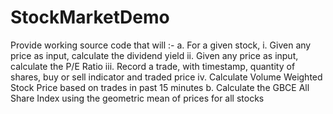 # StockMarketDemo
Provide working source code that will :-
a. For a given stock,
  i. Given any price as input, calculate the dividend yield
  ii. Given any price as input, calculate the P/E Ratio
  iii. Record a trade, with timestamp, quantity of shares, buy or sell indicator and traded price
  iv. Calculate Volume Weighted Stock Price based on trades in past 15 minutes
b. Calculate the GBCE All Share Index using the geometric mean of prices for all stocks
